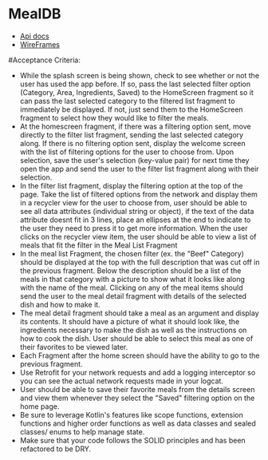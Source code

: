 # MealDB

- [Api docs](https://themealdb.com/api.php)
- [WireFrames](https://whimsical.com/meals-db-L2Q6N79JbBY6AqaskSWcdY)



#Acceptance Criteria:

- While the splash screen is being shown, check to see whether or not the user has used the app before. If so, pass the last selected filter option (Category, Area, Ingredients, Saved) to the HomeScreen fragment so it can pass the last selected category to the filtered list fragment to immediately be displayed. If not, just send them to the HomeScreen fragment to select how they would like to filter the meals.
- At the homescreen fragment, if there was a filtering option sent, move directly to the filter list fragment, sending the last selected category along.
If there is no filtering option sent, display the welcome screen with the list of filtering options for the user to choose from. Upon selection, save the user's selection (key-value pair) for next time they open the app and send the user to the filter list fragment along with their selection.
- In the filter list fragment, display the filtering option at the top of the page. Take the list of filtered options from the network and display them in a recycler view for the user to choose from, user should be able to see all data attributes (individual string or object), if the text of the data attribute  doesnt fit in 3 lines, place an ellipses at the end to indicate to the user they need to press it to get more information. When the user clicks on the recycler view item, the user should be able to view a list of meals that fit the filter in the Meal List Fragment
- In the meal list Fragment, the chosen filter (ex. the "Beef" Category) should be displayed at the top with the full description that was cut off in the previous fragment. Below the description should be a list of the meals in that category with a picture to show what it looks like along with the name of the meal. Clicking on any of the meal items should send the user to the meal detail fragment with details of the selected dish and how to make it.
- The meal detail fragment should take a meal as an argument and display its contents. It should have a picture of what it should look like, the ingredients necessary to make the dish as well as the instructions on how to cook the dish. User should be able to select this meal as one of their favorites to be viewed later.
- Each Fragment after the home screen should have the ability to go to the previous fragment.
- Use Retrofit for your network requests and add a logging interceptor so you can see the actual network requests made in your logcat.
- User should be able to save their favorite meals from the details screen and view them whenever they select the "Saved" filtering option on the home page.
- Be sure to leverage Kotlin's features like scope functions, extension functions and higher order functions as well as data classes and sealed classes/ enums to help manage state.
- Make sure that your code follows the SOLID principles and has been refactored to be DRY.
